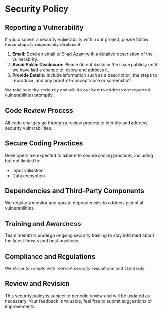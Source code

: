 # Security Policy

## Reporting a Vulnerability

If you discover a security vulnerability within our project, please follow these steps to responsibly disclose it:

1. **Email:** Send an email to [Shad Azam](mailto:m.n81306034@gmail.com) with a detailed description of the vulnerability.
2. **Avoid Public Disclosure:** Please do not disclose the issue publicly until we have had a chance to review and address it.
3. **Provide Details:** Include information such as a description, the steps to reproduce, and any proof-of-concept code or screenshots.

We take security seriously and will do our best to address any reported vulnerabilities promptly.

## Code Review Process

All code changes go through a review process to identify and address security vulnerabilities.

## Secure Coding Practices

Developers are expected to adhere to secure coding practices, including but not limited to:

- Input validation
- Data encryption

## Dependencies and Third-Party Components

We regularly monitor and update dependencies to address potential vulnerabilities.

## Training and Awareness

Team members undergo ongoing security training to stay informed about the latest threats and best practices.

## Compliance and Regulations

We strive to comply with relevant security regulations and standards.

## Review and Revision

This security policy is subject to periodic review and will be updated as necessary. Your feedback is valuable; feel free to submit suggestions or improvements.